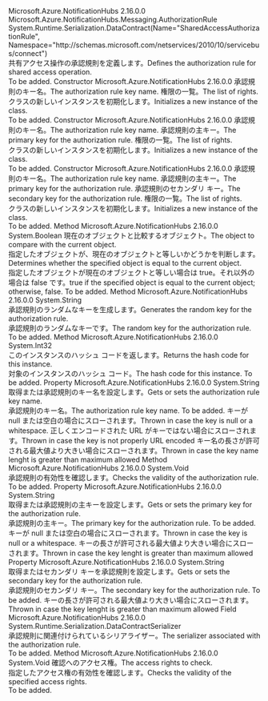 <Type Name="SharedAccessAuthorizationRule" FullName="Microsoft.Azure.NotificationHubs.Messaging.SharedAccessAuthorizationRule">
  <TypeSignature Language="C#" Value="public class SharedAccessAuthorizationRule : Microsoft.Azure.NotificationHubs.Messaging.AuthorizationRule" />
  <TypeSignature Language="ILAsm" Value=".class public auto ansi beforefieldinit SharedAccessAuthorizationRule extends Microsoft.Azure.NotificationHubs.Messaging.AuthorizationRule" />
  <TypeSignature Language="DocId" Value="T:Microsoft.Azure.NotificationHubs.Messaging.SharedAccessAuthorizationRule" />
  <TypeSignature Language="VB.NET" Value="Public Class SharedAccessAuthorizationRule&#xA;Inherits AuthorizationRule" />
  <TypeSignature Language="F#" Value="type SharedAccessAuthorizationRule = class&#xA;    inherit AuthorizationRule" />
  <AssemblyInfo>
    <AssemblyName>Microsoft.Azure.NotificationHubs</AssemblyName>
    <AssemblyVersion>2.16.0.0</AssemblyVersion>
  </AssemblyInfo>
  <Base>
    <BaseTypeName>Microsoft.Azure.NotificationHubs.Messaging.AuthorizationRule</BaseTypeName>
  </Base>
  <Interfaces />
  <Attributes>
    <Attribute>
      <AttributeName>System.Runtime.Serialization.DataContract(Name="SharedAccessAuthorizationRule", Namespace="http://schemas.microsoft.com/netservices/2010/10/servicebus/connect")</AttributeName>
    </Attribute>
  </Attributes>
  <Docs>
    <summary><span data-ttu-id="72ddc-101">共有アクセス操作の承認規則を定義します。</span><span class="sxs-lookup"><span data-stu-id="72ddc-101">Defines the authorization rule for shared access operation.</span></span></summary>
    <remarks>To be added.</remarks>
  </Docs>
  <Members>
    <Member MemberName=".ctor">
      <MemberSignature Language="C#" Value="public SharedAccessAuthorizationRule (string keyName, System.Collections.Generic.IEnumerable&lt;Microsoft.Azure.NotificationHubs.Messaging.AccessRights&gt; rights);" />
      <MemberSignature Language="ILAsm" Value=".method public hidebysig specialname rtspecialname instance void .ctor(string keyName, class System.Collections.Generic.IEnumerable`1&lt;valuetype Microsoft.Azure.NotificationHubs.Messaging.AccessRights&gt; rights) cil managed" />
      <MemberSignature Language="DocId" Value="M:Microsoft.Azure.NotificationHubs.Messaging.SharedAccessAuthorizationRule.#ctor(System.String,System.Collections.Generic.IEnumerable{Microsoft.Azure.NotificationHubs.Messaging.AccessRights})" />
      <MemberSignature Language="VB.NET" Value="Public Sub New (keyName As String, rights As IEnumerable(Of AccessRights))" />
      <MemberSignature Language="F#" Value="new Microsoft.Azure.NotificationHubs.Messaging.SharedAccessAuthorizationRule : string * seq&lt;Microsoft.Azure.NotificationHubs.Messaging.AccessRights&gt; -&gt; Microsoft.Azure.NotificationHubs.Messaging.SharedAccessAuthorizationRule" Usage="new Microsoft.Azure.NotificationHubs.Messaging.SharedAccessAuthorizationRule (keyName, rights)" />
      <MemberType>Constructor</MemberType>
      <AssemblyInfo>
        <AssemblyName>Microsoft.Azure.NotificationHubs</AssemblyName>
        <AssemblyVersion>2.16.0.0</AssemblyVersion>
      </AssemblyInfo>
      <Parameters>
        <Parameter Name="keyName" Type="System.String" />
        <Parameter Name="rights" Type="System.Collections.Generic.IEnumerable&lt;Microsoft.Azure.NotificationHubs.Messaging.AccessRights&gt;" />
      </Parameters>
      <Docs>
        <param name="keyName"><span data-ttu-id="72ddc-102">承認規則のキー名。</span><span class="sxs-lookup"><span data-stu-id="72ddc-102">The authorization rule key name.</span></span></param>
        <param name="rights"><span data-ttu-id="72ddc-103">権限の一覧。</span><span class="sxs-lookup"><span data-stu-id="72ddc-103">The list of rights.</span></span></param>
        <summary><span data-ttu-id="72ddc-104"><see cref="T:Microsoft.Azure.NotificationHubs.Messaging.SharedAccessAuthorizationRule" /> クラスの新しいインスタンスを初期化します。</span><span class="sxs-lookup"><span data-stu-id="72ddc-104">Initializes a new instance of the <see cref="T:Microsoft.Azure.NotificationHubs.Messaging.SharedAccessAuthorizationRule" /> class.</span></span></summary>
        <remarks>To be added.</remarks>
      </Docs>
    </Member>
    <Member MemberName=".ctor">
      <MemberSignature Language="C#" Value="public SharedAccessAuthorizationRule (string keyName, string primaryKey, System.Collections.Generic.IEnumerable&lt;Microsoft.Azure.NotificationHubs.Messaging.AccessRights&gt; rights);" />
      <MemberSignature Language="ILAsm" Value=".method public hidebysig specialname rtspecialname instance void .ctor(string keyName, string primaryKey, class System.Collections.Generic.IEnumerable`1&lt;valuetype Microsoft.Azure.NotificationHubs.Messaging.AccessRights&gt; rights) cil managed" />
      <MemberSignature Language="DocId" Value="M:Microsoft.Azure.NotificationHubs.Messaging.SharedAccessAuthorizationRule.#ctor(System.String,System.String,System.Collections.Generic.IEnumerable{Microsoft.Azure.NotificationHubs.Messaging.AccessRights})" />
      <MemberSignature Language="VB.NET" Value="Public Sub New (keyName As String, primaryKey As String, rights As IEnumerable(Of AccessRights))" />
      <MemberSignature Language="F#" Value="new Microsoft.Azure.NotificationHubs.Messaging.SharedAccessAuthorizationRule : string * string * seq&lt;Microsoft.Azure.NotificationHubs.Messaging.AccessRights&gt; -&gt; Microsoft.Azure.NotificationHubs.Messaging.SharedAccessAuthorizationRule" Usage="new Microsoft.Azure.NotificationHubs.Messaging.SharedAccessAuthorizationRule (keyName, primaryKey, rights)" />
      <MemberType>Constructor</MemberType>
      <AssemblyInfo>
        <AssemblyName>Microsoft.Azure.NotificationHubs</AssemblyName>
        <AssemblyVersion>2.16.0.0</AssemblyVersion>
      </AssemblyInfo>
      <Parameters>
        <Parameter Name="keyName" Type="System.String" />
        <Parameter Name="primaryKey" Type="System.String" />
        <Parameter Name="rights" Type="System.Collections.Generic.IEnumerable&lt;Microsoft.Azure.NotificationHubs.Messaging.AccessRights&gt;" />
      </Parameters>
      <Docs>
        <param name="keyName"><span data-ttu-id="72ddc-105">承認規則のキー名。</span><span class="sxs-lookup"><span data-stu-id="72ddc-105">The authorization rule key name.</span></span></param>
        <param name="primaryKey"><span data-ttu-id="72ddc-106">承認規則の主キー。</span><span class="sxs-lookup"><span data-stu-id="72ddc-106">The primary key for the authorization rule.</span></span></param>
        <param name="rights"><span data-ttu-id="72ddc-107">権限の一覧。</span><span class="sxs-lookup"><span data-stu-id="72ddc-107">The list of rights.</span></span></param>
        <summary><span data-ttu-id="72ddc-108"><see cref="T:Microsoft.Azure.NotificationHubs.Messaging.SharedAccessAuthorizationRule" /> クラスの新しいインスタンスを初期化します。</span><span class="sxs-lookup"><span data-stu-id="72ddc-108">Initializes a new instance of the <see cref="T:Microsoft.Azure.NotificationHubs.Messaging.SharedAccessAuthorizationRule" /> class.</span></span></summary>
        <remarks>To be added.</remarks>
      </Docs>
    </Member>
    <Member MemberName=".ctor">
      <MemberSignature Language="C#" Value="public SharedAccessAuthorizationRule (string keyName, string primaryKey, string secondaryKey, System.Collections.Generic.IEnumerable&lt;Microsoft.Azure.NotificationHubs.Messaging.AccessRights&gt; rights);" />
      <MemberSignature Language="ILAsm" Value=".method public hidebysig specialname rtspecialname instance void .ctor(string keyName, string primaryKey, string secondaryKey, class System.Collections.Generic.IEnumerable`1&lt;valuetype Microsoft.Azure.NotificationHubs.Messaging.AccessRights&gt; rights) cil managed" />
      <MemberSignature Language="DocId" Value="M:Microsoft.Azure.NotificationHubs.Messaging.SharedAccessAuthorizationRule.#ctor(System.String,System.String,System.String,System.Collections.Generic.IEnumerable{Microsoft.Azure.NotificationHubs.Messaging.AccessRights})" />
      <MemberSignature Language="VB.NET" Value="Public Sub New (keyName As String, primaryKey As String, secondaryKey As String, rights As IEnumerable(Of AccessRights))" />
      <MemberSignature Language="F#" Value="new Microsoft.Azure.NotificationHubs.Messaging.SharedAccessAuthorizationRule : string * string * string * seq&lt;Microsoft.Azure.NotificationHubs.Messaging.AccessRights&gt; -&gt; Microsoft.Azure.NotificationHubs.Messaging.SharedAccessAuthorizationRule" Usage="new Microsoft.Azure.NotificationHubs.Messaging.SharedAccessAuthorizationRule (keyName, primaryKey, secondaryKey, rights)" />
      <MemberType>Constructor</MemberType>
      <AssemblyInfo>
        <AssemblyName>Microsoft.Azure.NotificationHubs</AssemblyName>
        <AssemblyVersion>2.16.0.0</AssemblyVersion>
      </AssemblyInfo>
      <Parameters>
        <Parameter Name="keyName" Type="System.String" />
        <Parameter Name="primaryKey" Type="System.String" />
        <Parameter Name="secondaryKey" Type="System.String" />
        <Parameter Name="rights" Type="System.Collections.Generic.IEnumerable&lt;Microsoft.Azure.NotificationHubs.Messaging.AccessRights&gt;" />
      </Parameters>
      <Docs>
        <param name="keyName"><span data-ttu-id="72ddc-109">承認規則のキー名。</span><span class="sxs-lookup"><span data-stu-id="72ddc-109">The authorization rule key name.</span></span></param>
        <param name="primaryKey"><span data-ttu-id="72ddc-110">承認規則の主キー。</span><span class="sxs-lookup"><span data-stu-id="72ddc-110">The primary key for the authorization rule.</span></span></param>
        <param name="secondaryKey"><span data-ttu-id="72ddc-111">承認規則のセカンダリ キー。</span><span class="sxs-lookup"><span data-stu-id="72ddc-111">The secondary key for the authorization rule.</span></span></param>
        <param name="rights"><span data-ttu-id="72ddc-112">権限の一覧。</span><span class="sxs-lookup"><span data-stu-id="72ddc-112">The list of rights.</span></span></param>
        <summary><span data-ttu-id="72ddc-113"><see cref="T:Microsoft.Azure.NotificationHubs.Messaging.SharedAccessAuthorizationRule" /> クラスの新しいインスタンスを初期化します。</span><span class="sxs-lookup"><span data-stu-id="72ddc-113">Initializes a new instance of the <see cref="T:Microsoft.Azure.NotificationHubs.Messaging.SharedAccessAuthorizationRule" /> class.</span></span></summary>
        <remarks>To be added.</remarks>
      </Docs>
    </Member>
    <Member MemberName="Equals">
      <MemberSignature Language="C#" Value="public override bool Equals (object obj);" />
      <MemberSignature Language="ILAsm" Value=".method public hidebysig virtual instance bool Equals(object obj) cil managed" />
      <MemberSignature Language="DocId" Value="M:Microsoft.Azure.NotificationHubs.Messaging.SharedAccessAuthorizationRule.Equals(System.Object)" />
      <MemberSignature Language="VB.NET" Value="Public Overrides Function Equals (obj As Object) As Boolean" />
      <MemberSignature Language="F#" Value="override this.Equals : obj -&gt; bool" Usage="sharedAccessAuthorizationRule.Equals obj" />
      <MemberType>Method</MemberType>
      <AssemblyInfo>
        <AssemblyName>Microsoft.Azure.NotificationHubs</AssemblyName>
        <AssemblyVersion>2.16.0.0</AssemblyVersion>
      </AssemblyInfo>
      <ReturnValue>
        <ReturnType>System.Boolean</ReturnType>
      </ReturnValue>
      <Parameters>
        <Parameter Name="obj" Type="System.Object" />
      </Parameters>
      <Docs>
        <param name="obj"><span data-ttu-id="72ddc-114">現在のオブジェクトと比較するオブジェクト。</span><span class="sxs-lookup"><span data-stu-id="72ddc-114">The object to compare with the current object.</span></span></param>
        <summary><span data-ttu-id="72ddc-115">指定したオブジェクトが、現在のオブジェクトと等しいかどうかを判断します。</span><span class="sxs-lookup"><span data-stu-id="72ddc-115">Determines whether the specified object is equal to the current object.</span></span></summary>
        <returns><span data-ttu-id="72ddc-116">指定したオブジェクトが現在のオブジェクトと等しい場合は true。それ以外の場合は false です。</span><span class="sxs-lookup"><span data-stu-id="72ddc-116">true if the specified object is equal to the current object; otherwise, false.</span></span></returns>
        <remarks>To be added.</remarks>
      </Docs>
    </Member>
    <Member MemberName="GenerateRandomKey">
      <MemberSignature Language="C#" Value="public static string GenerateRandomKey ();" />
      <MemberSignature Language="ILAsm" Value=".method public static hidebysig string GenerateRandomKey() cil managed" />
      <MemberSignature Language="DocId" Value="M:Microsoft.Azure.NotificationHubs.Messaging.SharedAccessAuthorizationRule.GenerateRandomKey" />
      <MemberSignature Language="VB.NET" Value="Public Shared Function GenerateRandomKey () As String" />
      <MemberSignature Language="F#" Value="static member GenerateRandomKey : unit -&gt; string" Usage="Microsoft.Azure.NotificationHubs.Messaging.SharedAccessAuthorizationRule.GenerateRandomKey " />
      <MemberType>Method</MemberType>
      <AssemblyInfo>
        <AssemblyName>Microsoft.Azure.NotificationHubs</AssemblyName>
        <AssemblyVersion>2.16.0.0</AssemblyVersion>
      </AssemblyInfo>
      <ReturnValue>
        <ReturnType>System.String</ReturnType>
      </ReturnValue>
      <Parameters />
      <Docs>
        <summary><span data-ttu-id="72ddc-117">承認規則のランダムなキーを生成します。</span><span class="sxs-lookup"><span data-stu-id="72ddc-117">Generates the random key for the authorization rule.</span></span></summary>
        <returns><span data-ttu-id="72ddc-118">承認規則のランダムなキーです。</span><span class="sxs-lookup"><span data-stu-id="72ddc-118">The random key for the authorization rule.</span></span></returns>
        <remarks>To be added.</remarks>
      </Docs>
    </Member>
    <Member MemberName="GetHashCode">
      <MemberSignature Language="C#" Value="public override int GetHashCode ();" />
      <MemberSignature Language="ILAsm" Value=".method public hidebysig virtual instance int32 GetHashCode() cil managed" />
      <MemberSignature Language="DocId" Value="M:Microsoft.Azure.NotificationHubs.Messaging.SharedAccessAuthorizationRule.GetHashCode" />
      <MemberSignature Language="VB.NET" Value="Public Overrides Function GetHashCode () As Integer" />
      <MemberSignature Language="F#" Value="override this.GetHashCode : unit -&gt; int" Usage="sharedAccessAuthorizationRule.GetHashCode " />
      <MemberType>Method</MemberType>
      <AssemblyInfo>
        <AssemblyName>Microsoft.Azure.NotificationHubs</AssemblyName>
        <AssemblyVersion>2.16.0.0</AssemblyVersion>
      </AssemblyInfo>
      <ReturnValue>
        <ReturnType>System.Int32</ReturnType>
      </ReturnValue>
      <Parameters />
      <Docs>
        <summary><span data-ttu-id="72ddc-119">このインスタンスのハッシュ コードを返します。</span><span class="sxs-lookup"><span data-stu-id="72ddc-119">Returns the hash code for this instance.</span></span></summary>
        <returns><span data-ttu-id="72ddc-120">対象のインスタンスのハッシュ コード。</span><span class="sxs-lookup"><span data-stu-id="72ddc-120">The hash code for this instance.</span></span></returns>
        <remarks>To be added.</remarks>
      </Docs>
    </Member>
    <Member MemberName="KeyName">
      <MemberSignature Language="C#" Value="public override sealed string KeyName { get; set; }" />
      <MemberSignature Language="ILAsm" Value=".property instance string KeyName" />
      <MemberSignature Language="DocId" Value="P:Microsoft.Azure.NotificationHubs.Messaging.SharedAccessAuthorizationRule.KeyName" />
      <MemberSignature Language="VB.NET" Value="Public Overrides NotOverridable Property KeyName As String" />
      <MemberSignature Language="F#" Value="member this.KeyName : string with get, set" Usage="Microsoft.Azure.NotificationHubs.Messaging.SharedAccessAuthorizationRule.KeyName" />
      <MemberType>Property</MemberType>
      <AssemblyInfo>
        <AssemblyName>Microsoft.Azure.NotificationHubs</AssemblyName>
        <AssemblyVersion>2.16.0.0</AssemblyVersion>
      </AssemblyInfo>
      <ReturnValue>
        <ReturnType>System.String</ReturnType>
      </ReturnValue>
      <Docs>
        <summary><span data-ttu-id="72ddc-121">取得または承認規則のキー名を設定します。</span><span class="sxs-lookup"><span data-stu-id="72ddc-121">Gets or sets the authorization rule key name.</span></span></summary>
        <value><span data-ttu-id="72ddc-122">承認規則のキー名。</span><span class="sxs-lookup"><span data-stu-id="72ddc-122">The authorization rule key name.</span></span></value>
        <remarks>To be added.</remarks>
        <exception cref="T:System.ArgumentNullException"><span data-ttu-id="72ddc-123">キーが null または空白の場合にスローされます。</span><span class="sxs-lookup"><span data-stu-id="72ddc-123">Thrown in case the key is null or a whitespace.</span></span></exception>
        <exception cref="T:System.ArgumentException"><span data-ttu-id="72ddc-124">正しくエンコードされた URL がキーではない場合にスローされます。</span><span class="sxs-lookup"><span data-stu-id="72ddc-124">Thrown in case the key is not properly URL encoded</span></span></exception>
        <exception cref="T:System.ArgumentOutOfRangeException"><span data-ttu-id="72ddc-125">キー名の長さが許可される最大値より大きい場合にスローされます。</span><span class="sxs-lookup"><span data-stu-id="72ddc-125">Thrown in case the key name lenght is greater than maximum allowed</span></span></exception>
      </Docs>
    </Member>
    <Member MemberName="OnValidate">
      <MemberSignature Language="C#" Value="protected override void OnValidate ();" />
      <MemberSignature Language="ILAsm" Value=".method familyhidebysig virtual instance void OnValidate() cil managed" />
      <MemberSignature Language="DocId" Value="M:Microsoft.Azure.NotificationHubs.Messaging.SharedAccessAuthorizationRule.OnValidate" />
      <MemberSignature Language="VB.NET" Value="Protected Overrides Sub OnValidate ()" />
      <MemberSignature Language="F#" Value="override this.OnValidate : unit -&gt; unit" Usage="sharedAccessAuthorizationRule.OnValidate " />
      <MemberType>Method</MemberType>
      <AssemblyInfo>
        <AssemblyName>Microsoft.Azure.NotificationHubs</AssemblyName>
        <AssemblyVersion>2.16.0.0</AssemblyVersion>
      </AssemblyInfo>
      <ReturnValue>
        <ReturnType>System.Void</ReturnType>
      </ReturnValue>
      <Parameters />
      <Docs>
        <summary><span data-ttu-id="72ddc-126">承認規則の有効性を確認します。</span><span class="sxs-lookup"><span data-stu-id="72ddc-126">Checks the validity of the authorization rule.</span></span></summary>
        <remarks>To be added.</remarks>
      </Docs>
    </Member>
    <Member MemberName="PrimaryKey">
      <MemberSignature Language="C#" Value="public string PrimaryKey { get; set; }" />
      <MemberSignature Language="ILAsm" Value=".property instance string PrimaryKey" />
      <MemberSignature Language="DocId" Value="P:Microsoft.Azure.NotificationHubs.Messaging.SharedAccessAuthorizationRule.PrimaryKey" />
      <MemberSignature Language="VB.NET" Value="Public Property PrimaryKey As String" />
      <MemberSignature Language="F#" Value="member this.PrimaryKey : string with get, set" Usage="Microsoft.Azure.NotificationHubs.Messaging.SharedAccessAuthorizationRule.PrimaryKey" />
      <MemberType>Property</MemberType>
      <AssemblyInfo>
        <AssemblyName>Microsoft.Azure.NotificationHubs</AssemblyName>
        <AssemblyVersion>2.16.0.0</AssemblyVersion>
      </AssemblyInfo>
      <ReturnValue>
        <ReturnType>System.String</ReturnType>
      </ReturnValue>
      <Docs>
        <summary><span data-ttu-id="72ddc-127">取得または承認規則の主キーを設定します。</span><span class="sxs-lookup"><span data-stu-id="72ddc-127">Gets or sets the primary key for the authorization rule.</span></span></summary>
        <value><span data-ttu-id="72ddc-128">承認規則の主キー。</span><span class="sxs-lookup"><span data-stu-id="72ddc-128">The primary key for the authorization rule.</span></span></value>
        <remarks>To be added.</remarks>
        <exception cref="T:System.ArgumentNullException"><span data-ttu-id="72ddc-129">キーが null または空白の場合にスローされます。</span><span class="sxs-lookup"><span data-stu-id="72ddc-129">Thrown in case the key is null or a whitespace.</span></span></exception>
        <exception cref="T:System.ArgumentOutOfRangeException"><span data-ttu-id="72ddc-130">キーの長さが許可される最大値より大きい場合にスローされます。</span><span class="sxs-lookup"><span data-stu-id="72ddc-130">Thrown in case the key lenght is greater than maximum allowed</span></span></exception>
      </Docs>
    </Member>
    <Member MemberName="SecondaryKey">
      <MemberSignature Language="C#" Value="public string SecondaryKey { get; set; }" />
      <MemberSignature Language="ILAsm" Value=".property instance string SecondaryKey" />
      <MemberSignature Language="DocId" Value="P:Microsoft.Azure.NotificationHubs.Messaging.SharedAccessAuthorizationRule.SecondaryKey" />
      <MemberSignature Language="VB.NET" Value="Public Property SecondaryKey As String" />
      <MemberSignature Language="F#" Value="member this.SecondaryKey : string with get, set" Usage="Microsoft.Azure.NotificationHubs.Messaging.SharedAccessAuthorizationRule.SecondaryKey" />
      <MemberType>Property</MemberType>
      <AssemblyInfo>
        <AssemblyName>Microsoft.Azure.NotificationHubs</AssemblyName>
        <AssemblyVersion>2.16.0.0</AssemblyVersion>
      </AssemblyInfo>
      <ReturnValue>
        <ReturnType>System.String</ReturnType>
      </ReturnValue>
      <Docs>
        <summary><span data-ttu-id="72ddc-131">取得またはセカンダリ キーを承認規則を設定します。</span><span class="sxs-lookup"><span data-stu-id="72ddc-131">Gets or sets the secondary key for the authorization rule.</span></span></summary>
        <value><span data-ttu-id="72ddc-132">承認規則のセカンダリ キー。</span><span class="sxs-lookup"><span data-stu-id="72ddc-132">The secondary key for the authorization rule.</span></span></value>
        <remarks>To be added.</remarks>
        <exception cref="T:System.ArgumentOutOfRangeException"><span data-ttu-id="72ddc-133">キーの長さが許可される最大値より大きい場合にスローされます。</span><span class="sxs-lookup"><span data-stu-id="72ddc-133">Thrown in case the key lenght is greater than maximum allowed</span></span></exception>
      </Docs>
    </Member>
    <Member MemberName="Serializer">
      <MemberSignature Language="C#" Value="public static readonly System.Runtime.Serialization.DataContractSerializer Serializer;" />
      <MemberSignature Language="ILAsm" Value=".field public static initonly class System.Runtime.Serialization.DataContractSerializer Serializer" />
      <MemberSignature Language="DocId" Value="F:Microsoft.Azure.NotificationHubs.Messaging.SharedAccessAuthorizationRule.Serializer" />
      <MemberSignature Language="VB.NET" Value="Public Shared ReadOnly Serializer As DataContractSerializer " />
      <MemberSignature Language="F#" Value=" staticval mutable Serializer : System.Runtime.Serialization.DataContractSerializer" Usage="Microsoft.Azure.NotificationHubs.Messaging.SharedAccessAuthorizationRule.Serializer" />
      <MemberType>Field</MemberType>
      <AssemblyInfo>
        <AssemblyName>Microsoft.Azure.NotificationHubs</AssemblyName>
        <AssemblyVersion>2.16.0.0</AssemblyVersion>
      </AssemblyInfo>
      <ReturnValue>
        <ReturnType>System.Runtime.Serialization.DataContractSerializer</ReturnType>
      </ReturnValue>
      <Docs>
        <summary><span data-ttu-id="72ddc-134">承認規則に関連付けられているシリアライザー。</span><span class="sxs-lookup"><span data-stu-id="72ddc-134">The serializer associated with the authorization rule.</span></span></summary>
        <remarks>To be added.</remarks>
      </Docs>
    </Member>
    <Member MemberName="ValidateRights">
      <MemberSignature Language="C#" Value="protected override void ValidateRights (System.Collections.Generic.IEnumerable&lt;Microsoft.Azure.NotificationHubs.Messaging.AccessRights&gt; value);" />
      <MemberSignature Language="ILAsm" Value=".method familyhidebysig virtual instance void ValidateRights(class System.Collections.Generic.IEnumerable`1&lt;valuetype Microsoft.Azure.NotificationHubs.Messaging.AccessRights&gt; value) cil managed" />
      <MemberSignature Language="DocId" Value="M:Microsoft.Azure.NotificationHubs.Messaging.SharedAccessAuthorizationRule.ValidateRights(System.Collections.Generic.IEnumerable{Microsoft.Azure.NotificationHubs.Messaging.AccessRights})" />
      <MemberSignature Language="VB.NET" Value="Protected Overrides Sub ValidateRights (value As IEnumerable(Of AccessRights))" />
      <MemberSignature Language="F#" Value="override this.ValidateRights : seq&lt;Microsoft.Azure.NotificationHubs.Messaging.AccessRights&gt; -&gt; unit" Usage="sharedAccessAuthorizationRule.ValidateRights value" />
      <MemberType>Method</MemberType>
      <AssemblyInfo>
        <AssemblyName>Microsoft.Azure.NotificationHubs</AssemblyName>
        <AssemblyVersion>2.16.0.0</AssemblyVersion>
      </AssemblyInfo>
      <ReturnValue>
        <ReturnType>System.Void</ReturnType>
      </ReturnValue>
      <Parameters>
        <Parameter Name="value" Type="System.Collections.Generic.IEnumerable&lt;Microsoft.Azure.NotificationHubs.Messaging.AccessRights&gt;" />
      </Parameters>
      <Docs>
        <param name="value"><span data-ttu-id="72ddc-135">確認へのアクセス権。</span><span class="sxs-lookup"><span data-stu-id="72ddc-135">The access rights to check.</span></span></param>
        <summary><span data-ttu-id="72ddc-136">指定したアクセス権の有効性を確認します。</span><span class="sxs-lookup"><span data-stu-id="72ddc-136">Checks the validity of the specified access rights.</span></span></summary>
        <remarks>To be added.</remarks>
      </Docs>
    </Member>
  </Members>
</Type>